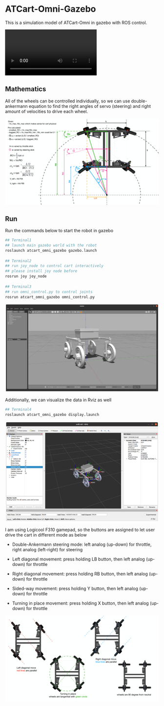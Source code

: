 # ATCart-Omni-Gazebo

This is a simulation model of ATCart-Omni in gazebo with ROS control.

![Video thumbnail](images/atcart_omni_gazebo.mp4)

## Mathematics

All of the wheels can be controlled individually, so we can use double-ankermann equation to find the right angles of servo (steering) and right amount of velocities to drive each wheel.

![](images/double_ankermann_eq.jpg)


## Run

Run the commands below to start the robot in gazebo
```sh
## Terminal1
## launch main gazebo world with the robot
roslaunch atcart_omni_gazebo gazebo.launch

## Terminal2
## run joy_node to control cart interactively
## please install joy node before
rosrun joy joy_node

## Terminal3
## run omni_control.py to control joints
rosrun atcart_omni_gazebo omni_control.py

```

![](images/gazebo.png)

Additionally, we can visualize the data in Rviz as well

```sh
## Terminal4
roslaunch atcart_omni_gazebo display.launch
```
![](images/rviz.png)

I am using Logicool F310 gamepad, so the buttons are assigned to let user drive the cart in different mode as below

- Double-Ankermann steering mode: left analog (up-down) for throttle, right analog (left-right) for steering

- Left diagonal movement: press holding LB button, then left analog (up-down) for throttle

- Right diagonal movement: press holding RB button, then left analog (up-down) for throttle

- Sided-way movement: press holding Y button, then left analog (up-down) for throttle

- Turning in place movement: press holding X button, then left analog (up-down) for throttle

![](images/drive_mode.jpg)